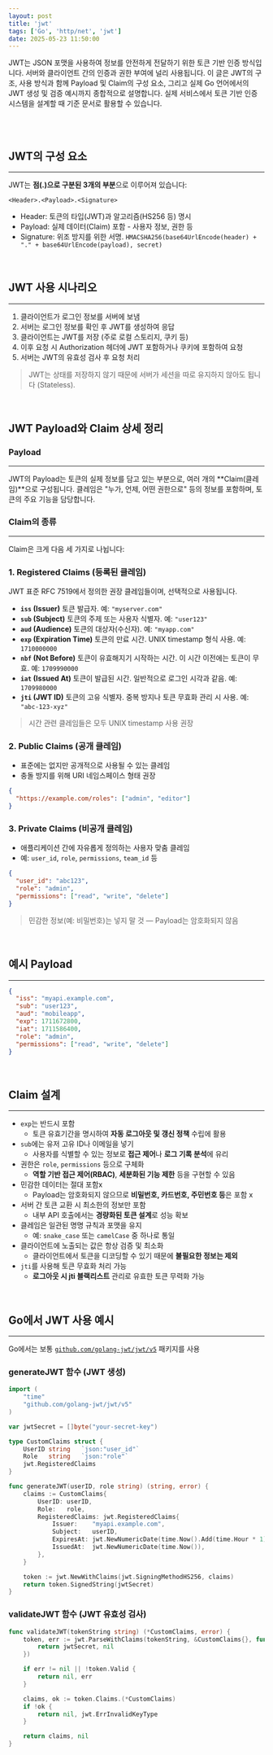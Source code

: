 ```yaml
---
layout: post
title: 'jwt'
tags: ['Go', 'http/net', 'jwt']
date: 2025-05-23 11:50:00
---
```


JWT는 JSON 포맷을 사용하여 정보를 안전하게 전달하기 위한 토큰 기반 인증 방식입니다. 서버와 클라이언트 간의 인증과 권한 부여에 널리 사용됩니다. 이 글은 JWT의 구조, 사용 방식과 함께 Payload 및 Claim의 구성 요소, 그리고 실제 Go 언어에서의 JWT 생성 및 검증 예시까지 종합적으로 설명합니다. 실제 서비스에서 토큰 기반 인증 시스템을 설계할 때 기준 문서로 활용할 수 있습니다.

<br>
<br>

## **JWT의 구성 요소**

---

JWT는 **점(.)으로 구분된 3개의 부분**으로 이루어져 있습니다:

```
<Header>.<Payload>.<Signature>
```

- Header: 토큰의 타입(JWT)과 알고리즘(HS256 등) 명시
- Payload: 실제 데이터(Claim) 포함 - 사용자 정보, 권한 등
- Signature: 위조 방지를 위한 서명. `HMACSHA256(base64UrlEncode(header) + "." + base64UrlEncode(payload), secret)`

<br>

## **JWT 사용 시나리오**

---

1. 클라이언트가 로그인 정보를 서버에 보냄
2. 서버는 로그인 정보를 확인 후 JWT를 생성하여 응답
3. 클라이언트는 JWT를 저장 (주로 로컬 스토리지, 쿠키 등)
4. 이후 요청 시 Authorization 헤더에 JWT 포함하거나 쿠키에 포함하여 요청
5. 서버는 JWT의 유효성 검사 후 요청 처리

> JWT는 상태를 저장하지 않기 때문에 서버가 세션을 따로 유지하지 않아도 됩니다 (Stateless).

<br>

## **JWT Payload와 Claim 상세 정리**

### **Payload**

---

JWT의 Payload는 토큰의 실제 정보를 담고 있는 부분으로, 여러 개의 **Claim(클레임)**으로 구성됩니다. 클레임은 "누가, 언제, 어떤 권한으로" 등의 정보를 포함하며, 토큰의 주요 기능을 담당합니다.

### **Claim의 종류**

---

Claim은 크게 다음 세 가지로 나뉩니다:

### 1. Registered Claims (등록된 클레임)

JWT 표준 RFC 7519에서 정의한 권장 클레임들이며, 선택적으로 사용됩니다.

- **`iss` (Issuer)**
  토큰 발급자. 예: `"myserver.com"`
- **`sub` (Subject)**
  토큰의 주제 또는 사용자 식별자. 예: `"user123"`
- **`aud` (Audience)**
  토큰의 대상자(수신자). 예: `"myapp.com"`
- **`exp` (Expiration Time)**
  토큰의 만료 시간. UNIX timestamp 형식 사용.
  예: `1710000000`
- **`nbf` (Not Before)**
  토큰이 유효해지기 시작하는 시간. 이 시간 이전에는 토큰이 무효.
  예: `1709990000`
- **`iat` (Issued At)**
  토큰이 발급된 시간. 일반적으로 로그인 시각과 같음.
  예: `1709980000`
- **`jti` (JWT ID)**
  토큰의 고유 식별자. 중복 방지나 토큰 무효화 관리 시 사용.
  예: `"abc-123-xyz"`

> 시간 관련 클레임들은 모두 UNIX timestamp 사용 권장

### 2. Public Claims (공개 클레임)

- 표준에는 없지만 공개적으로 사용될 수 있는 클레임
- 충돌 방지를 위해 URI 네임스페이스 형태 권장

```json
{
  "https://example.com/roles": ["admin", "editor"]
}
```

### 3. Private Claims (비공개 클레임)

- 애플리케이션 간에 자유롭게 정의하는 사용자 맞춤 클레임
- 예: `user_id`, `role`, `permissions`, `team_id` 등

```json
{
  "user_id": "abc123",
  "role": "admin",
  "permissions": ["read", "write", "delete"]
}
```

> 민감한 정보(예: 비밀번호)는 넣지 말 것 — Payload는 암호화되지 않음

<br>

## **예시 Payload**

---

```json
{
  "iss": "myapi.example.com",
  "sub": "user123",
  "aud": "mobileapp",
  "exp": 1711672800,
  "iat": 1711586400,
  "role": "admin",
  "permissions": ["read", "write", "delete"]
}
```

<br>

## **Claim 설계**

---

- `exp`는 반드시 포함
  - 토큰 유효기간을 명시하여 **자동 로그아웃 및 갱신 정책** 수립에 활용
- `sub`에는 유저 고유 ID나 이메일을 넣기
  - 사용자를 식별할 수 있는 정보로 **접근 제어**나 **로그 기록 분석**에 유리
- 권한은 `role`, `permissions` 등으로 구체화
  - **역할 기반 접근 제어(RBAC)**, **세분화된 기능 제한** 등을 구현할 수 있음
- 민감한 데이터는 절대 포함x
  - Payload는 암호화되지 않으므로 **비밀번호, 카드번호, 주민번호 등**은 포함 x
- 서버 간 토큰 교환 시 최소한의 정보만 포함
  - 내부 API 호출에서는 **경량화된 토큰 설계**로 성능 확보
- 클레임은 일관된 명명 규칙과 포맷을 유지
  - 예: `snake_case` 또는 `camelCase` 중 하나로 통일
- 클라이언트에 노출되는 값은 항상 검증 및 최소화
  - 클라이언트에서 토큰을 디코딩할 수 있기 때문에 **불필요한 정보는 제외**
- `jti`를 사용해 토큰 무효화 처리 가능
  - **로그아웃 시 jti 블랙리스트** 관리로 유효한 토큰 무력화 가능

<br>

## **Go에서 JWT 사용 예시**

---

Go에서는 보통 [`github.com/golang-jwt/jwt/v5`](https://pkg.go.dev/github.com/golang-jwt/jwt/v5) 패키지를 사용

### **generateJWT 함수 (JWT 생성)**

```go
import (
    "time"
    "github.com/golang-jwt/jwt/v5"
)

var jwtSecret = []byte("your-secret-key")

type CustomClaims struct {
    UserID string   `json:"user_id"`
    Role   string   `json:"role"`
    jwt.RegisteredClaims
}

func generateJWT(userID, role string) (string, error) {
    claims := CustomClaims{
        UserID: userID,
        Role:   role,
        RegisteredClaims: jwt.RegisteredClaims{
            Issuer:    "myapi.example.com",
            Subject:   userID,
            ExpiresAt: jwt.NewNumericDate(time.Now().Add(time.Hour * 1)),
            IssuedAt:  jwt.NewNumericDate(time.Now()),
        },
    }

    token := jwt.NewWithClaims(jwt.SigningMethodHS256, claims)
    return token.SignedString(jwtSecret)
}

```

### **validateJWT 함수 (JWT 유효성 검사)**

```go
func validateJWT(tokenString string) (*CustomClaims, error) {
    token, err := jwt.ParseWithClaims(tokenString, &CustomClaims{}, func(token *jwt.Token) (interface{}, error) {
        return jwtSecret, nil
    })

    if err != nil || !token.Valid {
        return nil, err
    }

    claims, ok := token.Claims.(*CustomClaims)
    if !ok {
        return nil, jwt.ErrInvalidKeyType
    }

    return claims, nil
}

```

